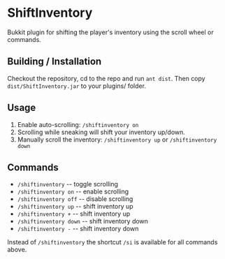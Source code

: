 # ShiftInventory

Bukkit plugin for shifting the player's inventory using the scroll wheel or commands.

## Building / Installation

Checkout the repository, cd to the repo and run `ant dist`. Then copy `dist/ShiftInventory.jar` to your plugins/ folder.

## Usage

1. Enable auto-scrolling: `/shiftinventory on`
2. Scrolling while sneaking will shift your inventory up/down.
3. Manually scroll the inventory: `/shiftinventory up` or `/shiftinventory down`

## Commands

* `/shiftinventory` -- toggle scrolling
* `/shiftinventory on` -- enable scrolling
* `/shiftinventory off` -- disable scrolling
* `/shiftinventory up` -- shift inventory up
* `/shiftinventory +` -- shift inventory up
* `/shiftinventory down` -- shift inventory down
* `/shiftinventory -` -- shift inventory down

Instead of `/shiftinventory` the shortcut `/si` is available for all commands above.

